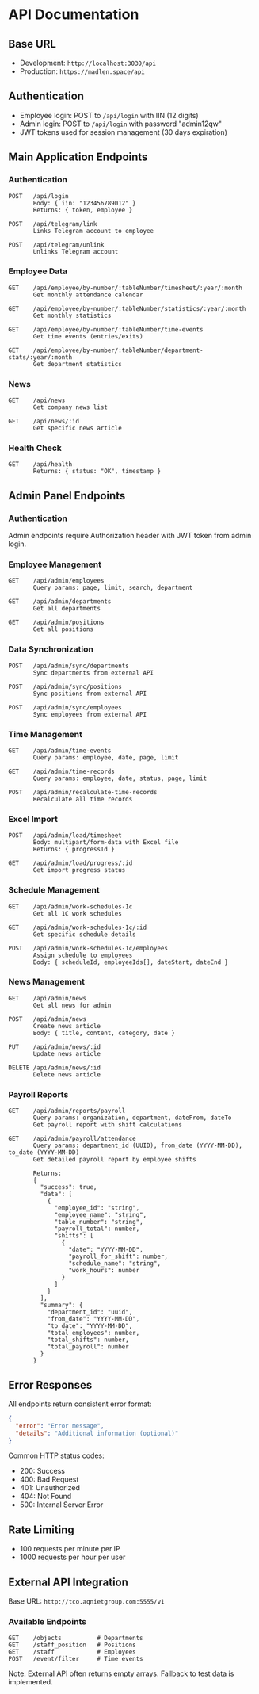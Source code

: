 # API Documentation

## Base URL
- Development: `http://localhost:3030/api`
- Production: `https://madlen.space/api`

## Authentication
- Employee login: POST to `/api/login` with IIN (12 digits)
- Admin login: POST to `/api/login` with password "admin12qw"
- JWT tokens used for session management (30 days expiration)

## Main Application Endpoints

### Authentication
```
POST   /api/login
       Body: { iin: "123456789012" }
       Returns: { token, employee }

POST   /api/telegram/link
       Links Telegram account to employee

POST   /api/telegram/unlink
       Unlinks Telegram account
```

### Employee Data
```
GET    /api/employee/by-number/:tableNumber/timesheet/:year/:month
       Get monthly attendance calendar

GET    /api/employee/by-number/:tableNumber/statistics/:year/:month
       Get monthly statistics

GET    /api/employee/by-number/:tableNumber/time-events
       Get time events (entries/exits)

GET    /api/employee/by-number/:tableNumber/department-stats/:year/:month
       Get department statistics
```

### News
```
GET    /api/news
       Get company news list

GET    /api/news/:id
       Get specific news article
```

### Health Check
```
GET    /api/health
       Returns: { status: "OK", timestamp }
```

## Admin Panel Endpoints

### Authentication
Admin endpoints require Authorization header with JWT token from admin login.

### Employee Management
```
GET    /api/admin/employees
       Query params: page, limit, search, department

GET    /api/admin/departments
       Get all departments

GET    /api/admin/positions
       Get all positions
```

### Data Synchronization
```
POST   /api/admin/sync/departments
       Sync departments from external API

POST   /api/admin/sync/positions
       Sync positions from external API

POST   /api/admin/sync/employees
       Sync employees from external API
```

### Time Management
```
GET    /api/admin/time-events
       Query params: employee, date, page, limit

GET    /api/admin/time-records
       Query params: employee, date, status, page, limit

POST   /api/admin/recalculate-time-records
       Recalculate all time records
```

### Excel Import
```
POST   /api/admin/load/timesheet
       Body: multipart/form-data with Excel file
       Returns: { progressId }

GET    /api/admin/load/progress/:id
       Get import progress status
```

### Schedule Management
```
GET    /api/admin/work-schedules-1c
       Get all 1C work schedules

GET    /api/admin/work-schedules-1c/:id
       Get specific schedule details

POST   /api/admin/work-schedules-1c/employees
       Assign schedule to employees
       Body: { scheduleId, employeeIds[], dateStart, dateEnd }
```

### News Management
```
GET    /api/admin/news
       Get all news for admin

POST   /api/admin/news
       Create news article
       Body: { title, content, category, date }

PUT    /api/admin/news/:id
       Update news article

DELETE /api/admin/news/:id
       Delete news article
```

### Payroll Reports
```
GET    /api/admin/reports/payroll
       Query params: organization, department, dateFrom, dateTo
       Get payroll report with shift calculations

GET    /api/admin/payroll/attendance
       Query params: department_id (UUID), from_date (YYYY-MM-DD), to_date (YYYY-MM-DD)
       Get detailed payroll report by employee shifts
       
       Returns:
       {
         "success": true,
         "data": [
           {
             "employee_id": "string",
             "employee_name": "string",
             "table_number": "string", 
             "payroll_total": number,
             "shifts": [
               {
                 "date": "YYYY-MM-DD",
                 "payroll_for_shift": number,
                 "schedule_name": "string",
                 "work_hours": number
               }
             ]
           }
         ],
         "summary": {
           "department_id": "uuid",
           "from_date": "YYYY-MM-DD",
           "to_date": "YYYY-MM-DD", 
           "total_employees": number,
           "total_shifts": number,
           "total_payroll": number
         }
       }
```

## Error Responses

All endpoints return consistent error format:
```json
{
  "error": "Error message",
  "details": "Additional information (optional)"
}
```

Common HTTP status codes:
- 200: Success
- 400: Bad Request
- 401: Unauthorized
- 404: Not Found
- 500: Internal Server Error

## Rate Limiting
- 100 requests per minute per IP
- 1000 requests per hour per user

## External API Integration

Base URL: `http://tco.aqnietgroup.com:5555/v1`

### Available Endpoints
```
GET    /objects          # Departments
GET    /staff_position   # Positions
GET    /staff            # Employees
POST   /event/filter     # Time events
```

Note: External API often returns empty arrays. Fallback to test data is implemented.